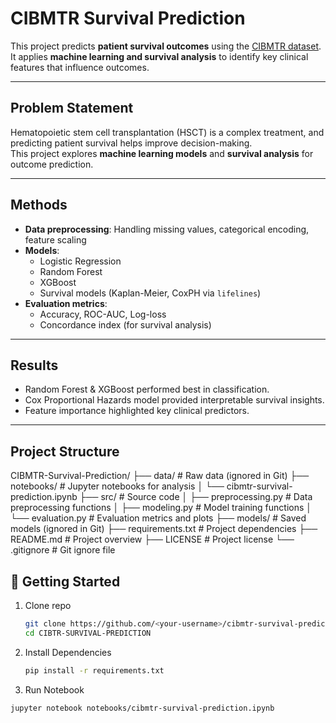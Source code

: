 # CIBMTR Survival Prediction

This project predicts **patient survival outcomes** using the [CIBMTR dataset](https://www.cibmtr.org/).  
It applies **machine learning and survival analysis** to identify key clinical features that influence outcomes.

---

## Problem Statement
Hematopoietic stem cell transplantation (HSCT) is a complex treatment, and predicting patient survival helps improve decision-making.  
This project explores **machine learning models** and **survival analysis** for outcome prediction.

---

## Methods
- **Data preprocessing**: Handling missing values, categorical encoding, feature scaling  
- **Models**:
  - Logistic Regression
  - Random Forest
  - XGBoost
  - Survival models (Kaplan-Meier, CoxPH via `lifelines`)  
- **Evaluation metrics**:
  - Accuracy, ROC-AUC, Log-loss
  - Concordance index (for survival analysis)

---

## Results
- Random Forest & XGBoost performed best in classification.
- Cox Proportional Hazards model provided interpretable survival insights.
- Feature importance highlighted key clinical predictors.

---

## Project Structure

CIBMTR-Survival-Prediction/
├── data/                # Raw data (ignored in Git)
├── notebooks/           # Jupyter notebooks for analysis
│   └── cibmtr-survival-prediction.ipynb
├── src/                 # Source code
│   ├── preprocessing.py # Data preprocessing functions
│   ├── modeling.py      # Model training functions
│   └── evaluation.py    # Evaluation metrics and plots
├── models/              # Saved models (ignored in Git)
├── requirements.txt     # Project dependencies
├── README.md            # Project overview
├── LICENSE              # Project license
└── .gitignore           # Git ignore file


## 🚀 Getting Started
1. Clone repo  
   ```bash
   git clone https://github.com/<your-username>/cibmtr-survival-prediction.git
   cd CIBTR-SURVIVAL-PREDICTION

2. Install Dependencies
   ```bash
   pip install -r requirements.txt

3. Run Notebook
  ```bash
  jupyter notebook notebooks/cibmtr-survival-prediction.ipynb

  
